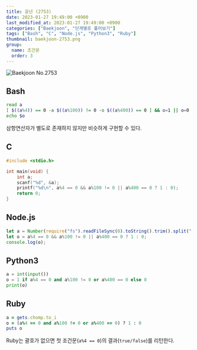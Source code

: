 ```yaml
---
title: 윤년 (2753)
date: 2023-01-27 19:49:00 +0900
last_modified_at: 2023-01-27 19:49:00 +0900
categories: ["Baekjoon", "단계별로 풀어보기"]
tags: ["Bash", "C", "Node.js", "Python3", "Ruby"]
thumbnail: baekjoon-2753.png
group:
  name: 조건문
  order: 3
---
```


![Baekjoon No.2753](baekjoon-2753.png)

## Bash
```bash
read a
[ $((a%4)) == 0 -a $((a%100)) != 0 -o $((a%400)) == 0 ] && o=1 || o=0
echo $o
```
삼항연산자가 별도로 존재하지 않지만 비슷하게 구현할 수 있다.

## C
```c
#include <stdio.h>

int main(void) {
	int a;
	scanf("%d", &a);
	printf("%d\n", a%4 == 0 && a%100 != 0 || a%400 == 0 ? 1 : 0);
	return 0;
}
```

## Node.js
```javascript
let a = Number(require("fs").readFileSync(0).toString().trim().split(" ")[0]);
let o = a%4 == 0 && a%100 != 0 || a%400 == 0 ? 1 : 0;
console.log(o);
```

## Python3
```python
a = int(input())
o = 1 if a%4 == 0 and a%100 != 0 or a%400 == 0 else 0
print(o)
```

## Ruby
```ruby
a = gets.chomp.to_i
o = (a%4 == 0 and a%100 != 0 or a%400 == 0) ? 1 : 0
puts o
```
Ruby는 괄호가 없으면 첫 조건문(`a%4 == 0`)의 결과(`true/false`)를 리턴한다.
